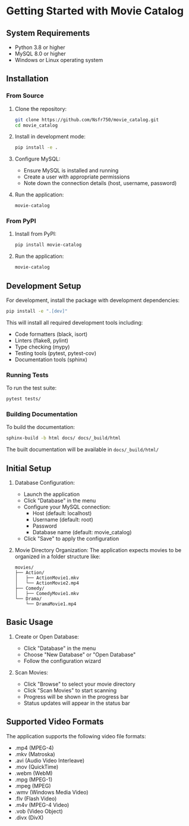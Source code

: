 # Getting Started with Movie Catalog

## System Requirements

- Python 3.8 or higher
- MySQL 8.0 or higher
- Windows or Linux operating system

## Installation

### From Source

1. Clone the repository:
   ```bash
   git clone https://github.com/Nsfr750/movie_catalog.git
   cd movie_catalog
   ```

2. Install in development mode:
   ```bash
   pip install -e .
   ```

3. Configure MySQL:
   - Ensure MySQL is installed and running
   - Create a user with appropriate permissions
   - Note down the connection details (host, username, password)

4. Run the application:
   ```bash
   movie-catalog
   ```

### From PyPI

1. Install from PyPI:
   ```bash
   pip install movie-catalog
   ```

2. Run the application:
   ```bash
   movie-catalog
   ```

## Development Setup

For development, install the package with development dependencies:

```bash
pip install -e ".[dev]"
```

This will install all required development tools including:
- Code formatters (black, isort)
- Linters (flake8, pylint)
- Type checking (mypy)
- Testing tools (pytest, pytest-cov)
- Documentation tools (sphinx)

### Running Tests

To run the test suite:

```bash
pytest tests/
```

### Building Documentation

To build the documentation:

```bash
sphinx-build -b html docs/ docs/_build/html
```

The built documentation will be available in `docs/_build/html/`

## Initial Setup

1. Database Configuration:
   - Launch the application
   - Click "Database" in the menu
   - Configure your MySQL connection:
     - Host (default: localhost)
     - Username (default: root)
     - Password
     - Database name (default: movie_catalog)
   - Click "Save" to apply the configuration

2. Movie Directory Organization:
   The application expects movies to be organized in a folder structure like:
   ```
   movies/
   ├── Action/
   │   ├── ActionMovie1.mkv
   │   └── ActionMovie2.mp4
   ├── Comedy/
   │   ├── ComedyMovie1.mkv
   └── Drama/
       └── DramaMovie1.mp4
   ```

## Basic Usage

1. Create or Open Database:
   - Click "Database" in the menu
   - Choose "New Database" or "Open Database"
   - Follow the configuration wizard

2. Scan Movies:
   - Click "Browse" to select your movie directory
   - Click "Scan Movies" to start scanning
   - Progress will be shown in the progress bar
   - Status updates will appear in the status bar

## Supported Video Formats

The application supports the following video file formats:
- .mp4 (MPEG-4)
- .mkv (Matroska)
- .avi (Audio Video Interleave)
- .mov (QuickTime)
- .webm (WebM)
- .mpg (MPEG-1)
- .mpeg (MPEG)
- .wmv (Windows Media Video)
- .flv (Flash Video)
- .m4v (MPEG-4 Video)
- .vob (Video Object)
- .divx (DivX)
